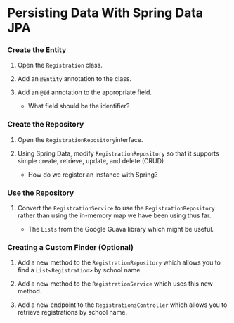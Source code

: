 # Persisting Data With Spring Data JPA

### Create the Entity

1. Open the ```Registration``` class.

2. Add an ```@Entity``` annotation to the class.

3. Add an ```@Id``` annotation to the appropriate field.

    - What field should be the identifier?
    
### Create the Repository

1. Open the ```RegistrationRepository```interface.

2. Using Spring Data, modify ```RegistrationRepository``` so that it supports simple create, retrieve, update, and delete (CRUD)

    - How do we register an instance with Spring?
        
### Use the Repository

1. Convert the ```RegistrationService``` to use the ```RegistrationRepository``` rather than using the in-memory map we have been using thus far.

    - The ```Lists``` from the Google Guava library which might be useful.

### Creating a Custom Finder (Optional)

1. Add a new method to the ```RegistrationRepository``` which allows you to find a ```List<Registration>``` by school name.

2. Add a new method to the ```RegistrationService``` which uses this new method.

2. Add a new endpoint to the ```RegistrationsController``` which allows you to retrieve registrations by school name. 